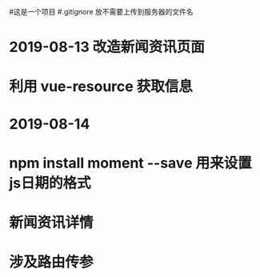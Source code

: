 #这是一个项目
#.gitignore 放不需要上传到服务器的文件名
# 2019-08-13 改造新闻资讯页面
# 利用 vue-resource 获取信息

# 2019-08-14 
# npm install moment --save  用来设置js日期的格式
# 新闻资讯详情
# 涉及路由传参